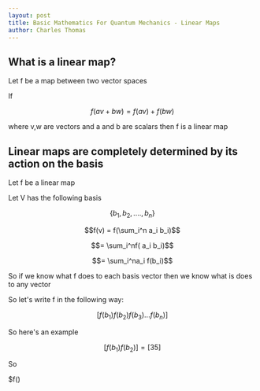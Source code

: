 ```yaml
---
layout: post
title: Basic Mathematics For Quantum Mechanics - Linear Maps
author: Charles Thomas
---
```


## What is a linear map?

Let f be a map between two vector spaces

If 

$$f(av + bw) = f(av) + f(bw)$$

where v,w are vectors and a and b are scalars then f is a linear map

## Linear maps are completely determined by its action on the basis

Let f be a linear map

Let V has the following basis

$$\{b_1, b_2, ...., b_n\}$$

$$f(v) = f(\sum_i^n a_i b_i)$$

$$= \sum_i^nf( a_i b_i)$$

$$= \sum_i^na_i f(b_i)$$

So if we know what f does to each basis vector then we know what is does to any vector

So let's write f in the following way:

$$[f(b_1) f(b_2) f(b_3) ... f(b_n)]$$

So here's an example

$$[f(b_1) f(b_2)] = [3 5]$$

So 

$f()

